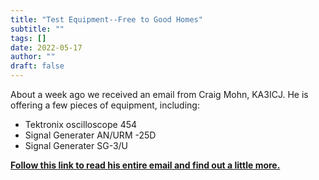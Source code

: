 ```yaml
---
title: "Test Equipment--Free to Good Homes"
subtitle: ""
tags: []
date: 2022-05-17
author: ""
draft: false
---
```


About a week ago we received an email from Craig Mohn, KA3ICJ. He is offering a few pieces of equipment, including:  

*  Tektronix oscilloscope 454  
*  Signal Generater AN/URM -25D  
*  Signal Generater SG-3/U  

[**Follow this link to read his entire email and find out a little more.**](https://mailchi.mp/ed9cc8e1ce5c/test-equipment-free-to-good-homes)

